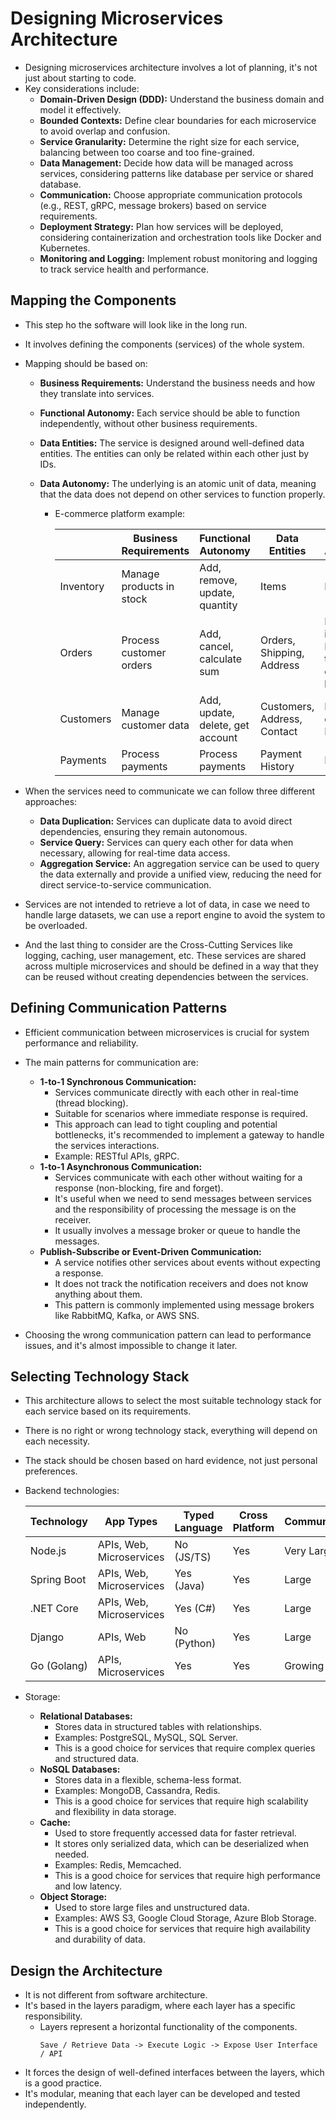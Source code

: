 # Designing Microservices Architecture

- Designing microservices architecture involves a lot of planning, it's not just about starting to code.
- Key considerations include:
  - **Domain-Driven Design (DDD):** Understand the business domain and model it effectively.
  - **Bounded Contexts:** Define clear boundaries for each microservice to avoid overlap and confusion.
  - **Service Granularity:** Determine the right size for each service, balancing between too coarse and too fine-grained.
  - **Data Management:** Decide how data will be managed across services, considering patterns like database per service or shared database.
  - **Communication:** Choose appropriate communication protocols (e.g., REST, gRPC, message brokers) based on service requirements.
  - **Deployment Strategy:** Plan how services will be deployed, considering containerization and orchestration tools like Docker and Kubernetes.
  - **Monitoring and Logging:** Implement robust monitoring and logging to track service health and performance.

## Mapping the Components

- This step ho the software will look like in the long run.
- It involves defining the components (services) of the whole system.
- Mapping should be based on:

  - **Business Requirements:** Understand the business needs and how they translate into services.
  - **Functional Autonomy:** Each service should be able to function independently, without other business requirements.
  - **Data Entities:** The service is designed around well-defined data entities. The entities can only be related within each other just by IDs.
  - **Data Autonomy:** The underlying is an atomic unit of data, meaning that the data does not depend on other services to function properly.

    - E-commerce platform example:

      |           | Business Requirements    | Functional Autonomy              | Data Entities               | Data Autonomy                                      |
      | --------- | ------------------------ | -------------------------------- | --------------------------- | -------------------------------------------------- |
      | Inventory | Manage products in stock | Add, remove, update, quantity    | Items                       | None                                               |
      | Orders    | Process customer orders  | Add, cancel, calculate sum       | Orders, Shipping, Address   | Related to items by ID, Related to customers by ID |
      | Customers | Manage customer data     | Add, update, delete, get account | Customers, Address, Contact | Related to orders by ID                            |
      | Payments  | Process payments         | Process payments                 | Payment History             | None                                               |

- When the services need to communicate we can follow three different approaches:

  - **Data Duplication:** Services can duplicate data to avoid direct dependencies, ensuring they remain autonomous.
  - **Service Query:** Services can query each other for data when necessary, allowing for real-time data access.
  - **Aggregation Service:** An aggregation service can be used to query the data externally and provide a unified view, reducing the need for direct service-to-service communication.

- Services are not intended to retrieve a lot of data, in case we need to handle large datasets, we can use a report engine to avoid the system to be overloaded.
- And the last thing to consider are the Cross-Cutting Services like logging, caching, user management, etc. These services are shared across multiple microservices and should be defined in a way that they can be reused without creating dependencies between the services.

## Defining Communication Patterns

- Efficient communication between microservices is crucial for system performance and reliability.
- The main patterns for communication are:

  - **1-to-1 Synchronous Communication:**
    - Services communicate directly with each other in real-time (thread blocking).
    - Suitable for scenarios where immediate response is required.
    - This approach can lead to tight coupling and potential bottlenecks, it's recommended to implement a gateway to handle the services interactions.
    - Example: RESTful APIs, gRPC.
  - **1-to-1 Asynchronous Communication:**
    - Services communicate with each other without waiting for a response (non-blocking, fire and forget).
    - It's useful when we need to send messages between services and the responsibility of processing the message is on the receiver.
    - It usually involves a message broker or queue to handle the messages.
  - **Publish-Subscribe or Event-Driven Communication:**
    - A service notifies other services about events without expecting a response.
    - It does not track the notification receivers and does not know anything about them.
    - This pattern is commonly implemented using message brokers like RabbitMQ, Kafka, or AWS SNS.

- Choosing the wrong communication pattern can lead to performance issues, and it's almost impossible to change it later.

## Selecting Technology Stack

- This architecture allows to select the most suitable technology stack for each service based on its requirements.
- There is no right or wrong technology stack, everything will depend on each necessity.
- The stack should be chosen based on hard evidence, not just personal preferences.
- Backend technologies:

  | Technology  | App Types                | Typed Language | Cross Platform | Community  | Performance      | Learning Curve |
  | ----------- | ------------------------ | -------------- | -------------- | ---------- | ---------------- | -------------- |
  | Node.js     | APIs, Web, Microservices | No (JS/TS)     | Yes            | Very Large | High (I/O bound) | Easy/Moderate  |
  | Spring Boot | APIs, Web, Microservices | Yes (Java)     | Yes            | Large      | High             | Moderate       |
  | .NET Core   | APIs, Web, Microservices | Yes (C#)       | Yes            | Large      | High             | Moderate       |
  | Django      | APIs, Web                | No (Python)    | Yes            | Large      | Moderate         | Easy           |
  | Go (Golang) | APIs, Microservices      | Yes            | Yes            | Growing    | Very High        | Moderate       |

- Storage:
  - **Relational Databases:**
    - Stores data in structured tables with relationships.
    - Examples: PostgreSQL, MySQL, SQL Server.
    - This is a good choice for services that require complex queries and structured data.
  - **NoSQL Databases:**
    - Stores data in a flexible, schema-less format.
    - Examples: MongoDB, Cassandra, Redis.
    - This is a good choice for services that require high scalability and flexibility in data storage.
  - **Cache:**
    - Used to store frequently accessed data for faster retrieval.
    - It stores only serialized data, which can be deserialized when needed.
    - Examples: Redis, Memcached.
    - This is a good choice for services that require high performance and low latency.
  - **Object Storage:**
    - Used to store large files and unstructured data.
    - Examples: AWS S3, Google Cloud Storage, Azure Blob Storage.
    - This is a good choice for services that require high availability and durability of data.

## Design the Architecture

- It is not different from software architecture.
- It's based in the layers paradigm, where each layer has a specific responsibility.
  - Layers represent a horizontal functionality of the components.
    ```
    Save / Retrieve Data -> Execute Logic -> Expose User Interface / API
    ```
- It forces the design of well-defined interfaces between the layers, which is a good practice.
- It's modular, meaning that each layer can be developed and tested independently.